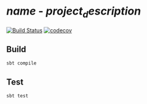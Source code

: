 # $name$ - $project_description$

[![Build Status](https://travis-ci.org/$username$/$name$.svg?branch=master)](https://travis-ci.org/$username$/$name$)
[![codecov](https://codecov.io/gh/$username$/$name$/branch/master/graph/badge.svg)](https://codecov.io/gh/$username$/$name$)

## Build
```shell-script
sbt compile
```

## Test
```shell-script
sbt test
```